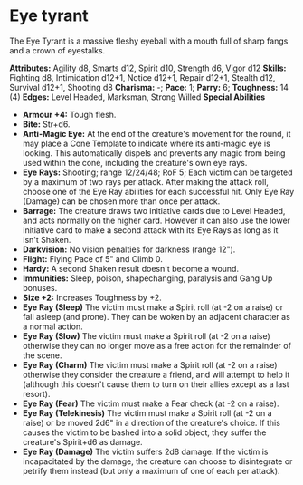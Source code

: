 # Eye tyrant

The Eye Tyrant is a massive fleshy eyeball with a mouth full of sharp
fangs and a crown of eyestalks.

**Attributes:** Agility d8, Smarts d12, Spirit d10, Strength d6, Vigor
d12
**Skills:** Fighting d8, Intimidation d12+1, Notice d12+1, Repair d12+1,
Stealth d12, Survival d12+1, Shooting d8
**Charisma:** -; **Pace:** 1; **Parry:** 6; **Toughness:** 14 (4)
**Edges:** Level Headed, Marksman, Strong Willed
**Special Abilities**

- **Armour +4:** Tough flesh.
- **Bite:** Str+d6.
- **Anti-Magic Eye:** At the end of the creature's movement for the
round, it may place a Cone Template to indicate where its anti-magic eye
is looking. This automatically dispels and prevents any magic from being
used within the cone, including the creature's own eye rays.
- **Eye Rays:** Shooting; range 12/24/48; RoF 5; Each victim can be
targeted by a maximum of two rays per attack. After making the attack
roll, choose one of the Eye Ray abilities for each successful hit. Only
Eye Ray (Damage) can be chosen more than once per attack.
- **Barrage:** The creature draws two initiative cards due to Level
Headed, and acts normally on the higher card. However it can also use
the lower initiative card to make a second attack with its Eye Rays as
long as it isn't Shaken.
- **Darkvision:** No vision penalties for darkness (range 12").
- **Flight:** Flying Pace of 5" and Climb 0.
- **Hardy:** A second Shaken result doesn't become a wound.
- **Immunities:** Sleep, poison, shapechanging, paralysis and Gang Up
bonuses.
- **Size +2:** Increases Toughness by +2.
- **Eye Ray (Sleep)** The victim must make a Spirit roll (at -2 on a
raise) or fall asleep (and prone). They can be woken by an adjacent
character as a normal action.
- **Eye Ray (Slow)** The victim must make a Spirit roll (at -2 on a
raise) otherwise they can no longer move as a free action for the
remainder of the scene.
- **Eye Ray (Charm)** The victim must make a Spirit roll (at -2 on a
raise) otherwise they consider the creature a friend, and will attempt
to help it (although this doesn't cause them to turn on their allies
except as a last resort).
- **Eye Ray (Fear)** The victim must make a Fear check (at -2 on a
raise).
- **Eye Ray (Telekinesis)** The victim must make a Spirit roll (at -2 on
a raise) or be moved 2d6" in a direction of the creature's choice. If
this causes the victim to be bashed into a solid object, they suffer the
creature's Spirit+d6 as damage.
- **Eye Ray (Damage)** The victim suffers 2d8 damage. If the victim is
incapacitated by the damage, the creature can choose to disintegrate or
petrify them instead (but only a maximum of one of each per attack).

